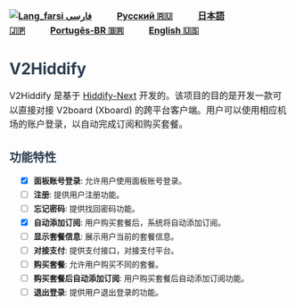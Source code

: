 <div dir="ltr">

[**![Lang_farsi](https://user-images.githubusercontent.com/125398461/234186932-52f1fa82-52c6-417f-8b37-08fe9250a55f.png) فارسی**](README_fa.md)&nbsp;&nbsp;&nbsp;&nbsp;&nbsp;&nbsp;&nbsp;&nbsp;&nbsp;&nbsp;[**Русский 🇷🇺**](README_ru.md)&nbsp;&nbsp;&nbsp;&nbsp;&nbsp;&nbsp;&nbsp;&nbsp;&nbsp;&nbsp;[**日本語 🇯🇵**](README_ja.md)&nbsp;&nbsp;&nbsp;&nbsp;&nbsp;&nbsp;&nbsp;&nbsp;&nbsp;&nbsp;[**Portugês-BR 🇧🇷**](README_br.md)&nbsp;&nbsp;&nbsp;&nbsp;&nbsp;&nbsp;&nbsp;&nbsp;&nbsp;&nbsp;[**English 🇺🇸**](README.md)
</div>




# V2Hiddify

V2Hiddify 是基于 [Hiddify-Next](https://github.com/hiddify/hiddify-next) 开发的。该项目的目的是开发一款可以直接对接 V2board (Xboard) 的跨平台客户端。用户可以使用相应机场的账户登录，以自动完成订阅和购买套餐。



## 功能特性

- [x] **面板账号登录**: 允许用户使用面板账号登录。
- [ ] **注册**: 提供用户注册功能。
- [ ] **忘记密码**: 提供找回密码功能。
- [x] **自动添加订阅**: 用户购买套餐后，系统将自动添加订阅。
- [ ] **显示套餐信息**: 展示用户当前的套餐信息。
- [ ] **对接支付**: 提供支付接口，对接支付平台。
- [ ] **购买套餐**: 允许用户购买不同的套餐。
- [ ] **购买套餐后自动添加订阅**: 用户购买套餐后自动添加订阅功能。
- [ ] **退出登录**: 提供用户退出登录的功能。

<style>
  h1, h2 {
    color: #2c3e50;
  }

  p {
    font-size: 16px;
    line-height: 1.6;
  }

  ul {
    list-style-type: disc;
    margin-left: 20px;
  }

  ul li {
    padding-bottom: 5px;
  }
</style>